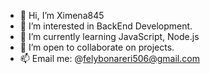 - 👋 Hi, I’m Ximena845
- 👀 I’m interested in BackEnd Development.
- 🌱 I’m currently learning JavaScript, Node.js
- 💞️ I’m open to collaborate on projects.
- 📫 Email me: @felybonareri506@gmail.com

<!---
Ximena845/Ximena845 is a ✨ special ✨ repository because its `README.md` (this file) appears on your GitHub profile.
You can click the Preview link to take a look at your changes.
--->
